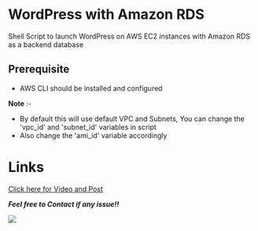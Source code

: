 # WordPress with Amazon RDS

Shell Script to launch WordPress on AWS EC2 instances with Amazon RDS as a backend database

## Prerequisite
- AWS CLI should be installed and configured

**Note** :-
- By default this will use default VPC and Subnets, You can change the 'vpc_id' and 'subnet_id' variables in script
- Also change the 'ami_id' variable accordingly

# Links

[Click here for Video and Post](https://www.linkedin.com/posts/amanjhagrolia143_rightmentor-righteducation-educationredefine-activity-6797383388937424896-4o1Y)

***Feel free to Contact if any issue!!***

<a href="https://www.linkedin.com/in/amanjhagrolia143" target="_blank"> <img src="https://img.shields.io/badge/LinkedIn-0077B5?style=for-the-badge&logo=linkedin&logoColor=white" /> </a>
